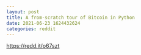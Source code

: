 ```yaml
--- 
layout: post 
title: A from-scratch tour of Bitcoin in Python 
date: 2021-06-23 1624432624 
categories: reddit 
--- 
```

https://redd.it/o67szt